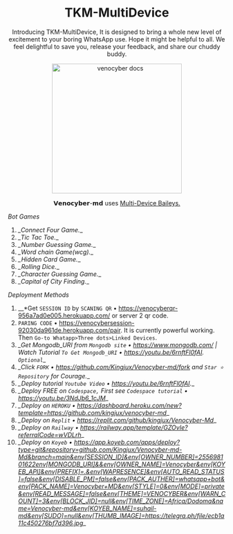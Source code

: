 <h1 align="center"> TKM-MultiDevice </h1> 
<p align="center"> Introducing TKM-MultiDevice, It is designed to bring a whole new level of excitement to your boring WhatsApp use. Hope it might be helpful to all. We feel delightful to save you, release your feedback, and share our chuddy buddy. </p>

<p align="center">
  <a href="https://github.com/Cod3Uchiha/TKM-MultiDevice">
    <img alt="venocyber docs" height="300" src="https://telegra.ph/file/12b0fb245e6b8ba4bf718.jpg">
  </a>
</p>

<p align="center"> 𝗩𝗲𝗻𝗼𝗰𝘆𝗯𝗲𝗿-𝗺𝗱 uses
  <a href="https://github.com/adiwajshing/Baileys">Multi-Device Baileys.</a>
</p>

*Bot Games*
1. *_Connect Four Game.*_
2. *_Tic Tac Toe.*_
3. *_Number Guessing Game.*_
4. *_Word chain Game(wcg).*_
5. *_Hidden Card Game.*_
6. *_Rolling Dice.*_
7. *_Character Guessing Game.*_
8. *_Capital of City Finding.*_

*Deployment Methods*
1. __*Get `SESSION ID` by `SCANING QR` • https://venocyberqr-956a7ad0e005.herokuapp.com/ or server 2 qr code.
2. `PARING CODE` • https://venocybersession-92030da961de.herokuapp.com/pair. It is currently powerful working. Then `Go-to Whatapp>Three dots>Linked Devices`.
3. *_Get Mongodb_URI from `Mongodb site` • https://www.mongodb.com/ | Watch Tutorial `To Get Mongodb_URI` • https://youtu.be/6rnftFl0fAI. `Optional`*_
4. *_Click `FORK` • https://github.com/Kingjux/Venocyber-md/fork and `Star ⭐ Repository` for Courage.*_
5. *_Deploy tutorial `Youtube Video` • https://youtu.be/6rnftFl0fAI.*_
6. *_Deploy FREE on `Codespace,` First see `Codespace tutorial` • https://youtu.be/3NdJb6_1cJM*_
7. *_Deploy on `HEROKU` • https://dashboard.heroku.com/new?template=https://github.com/kingjux/venocyber-md*_
8. *_Deploy on `Replit` • https://replit.com/github/kingjux/Venocyber-Md*_
9. *_Deploy on `Railway` • https://railway.app/template/GZOvIe?referralCode=wVDLrh*_
10. *_Deploy on `Koyeb` • https://app.koyeb.com/apps/deploy?type=git&repository=github.com/Kingjux/Venocyber-md-Md&branch=main&env[SESSION_ID]&env[OWNER_NUMBER]=255698101622env[MONGODB_URI]&&env[OWNER_NAME]=Venocyber&env[KOYEB_API]&env[PREFIX]=.&env[WAPRESENCE]&env[AUTO_READ_STATUS]=false&env[DISABLE_PM]=false&env[PACK_AUTHER]=whatsapp+bot&env[PACK_NAME]=Venocyber+MD&env[STYLE]=0&env[MODE]=private&env[READ_MESSAGE]=false&env[THEME]=VENOCYBER&env[WARN_COUNT]=3&env[BLOCK_JID]=null&env[TIME_ZONE]=Africa/Dodoma&name=Venocyber-md&env[KOYEB_NAME]=suhail-md&env[SUDO]=null&env[THUMB_IMAGE]=https://telegra.ph/file/ecb1a11c450276bf7d396.jpg*_
